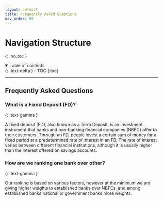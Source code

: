```yaml
---
layout: default
title: Frequently Asked Questions
nav_order: 99
---
```


# Navigation Structure
{: .no_toc }

<details open markdown="block">
  <summary>
    Table of contents
  </summary>
  {: .text-delta }
- TOC
{:toc}
</details>

---

## Frequently Asked Questions
### What is a Fixed Deposit (FD)?

{: .text-gamma }

A fixed deposit (FD), also known as a Term Deposit, is an investment instrument that banks and non-banking financial companies (NBFC) offer to their customers. Through an FD, people invest a certain sum of money for a fixed period at a predetermined rate of interest in an FD. The rate of interest varies between different financial institutions, although it is usually higher than the interest offered on savings accounts.

### How are we ranking one bank over other?

{: .text-gamma }

Our ranking is based on various factors, however at the minimum we are giving higher weights to established banks over NBFCs, and among established banks national or government banks more weights.

